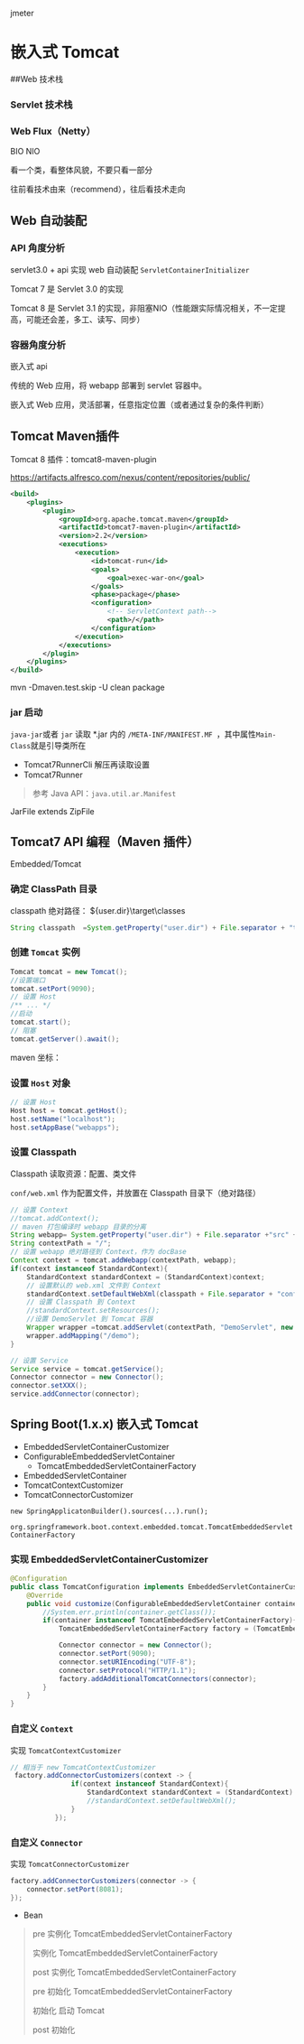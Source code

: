 jmeter

# 嵌入式 Tomcat

##Web 技术栈

### Servlet 技术栈



### Web Flux（Netty）

BIO    NIO



看一个类，看整体风貌，不要只看一部分

往前看技术由来（recommend），往后看技术走向

## Web 自动装配

### API 角度分析

servlet3.0 + api 实现 web 自动装配 `ServletContainerInitializer`

Tomcat 7 是 Servlet 3.0 的实现

Tomcat 8 是 Servlet 3.1 的实现，非阻塞NIO（性能跟实际情况相关，不一定提高，可能还会差，多工、读写、同步）

### 容器角度分析

嵌入式 api

传统的 Web 应用，将 webapp 部署到 servlet 容器中。

嵌入式 Web 应用，灵活部署，任意指定位置（或者通过复杂的条件判断）





## Tomcat Maven插件

Tomcat 8 插件：tomcat8-maven-plugin

https://artifacts.alfresco.com/nexus/content/repositories/public/



```xml
<build>
    <plugins>
        <plugin>
            <groupId>org.apache.tomcat.maven</groupId>
            <artifactId>tomcat7-maven-plugin</artifactId>
            <version>2.2</version>
            <executions>
                <execution>
                    <id>tomcat-run</id>
                    <goals>
                        <goal>exec-war-on</goal>
                    </goals>
                    <phase>package</phase>
                    <configuration>
                        <!-- ServletContext path-->
                        <path>/</path>
                    </configuration>
                </execution>
            </executions>
        </plugin>
    </plugins>
</build>
```

mvn -Dmaven.test.skip -U clean package

### jar 启动

`java-jar`或者 `jar` 读取 *.jar 内的 `/META-INF/MANIFEST.MF `，其中属性`Main-Class`就是引导类所在

* Tomcat7RunnerCli
  解压再读取设置
* Tomcat7Runner

>  参考 Java API：`java.util.ar.Manifest`



JarFile extends ZipFile



## Tomcat7 API 编程（Maven 插件）

Embedded/Tomcat 

### 确定 ClassPath 目录

classpath 绝对路径： ${user.dir}\target\classes

```java
String classpath  =System.getProperty("user.dir") + File.separator + "target" + File.separator + "classes";
```

### 创建 `Tomcat` 实例

```java
Tomcat tomcat = new Tomcat();
//设置端口
tomcat.setPort(9090);
// 设置 Host
/** ... */
//启动
tomcat.start();
// 阻塞
tomcat.getServer().await();
```

maven 坐标：

### 设置 `Host` 对象

```java
// 设置 Host
Host host = tomcat.getHost();
host.setName("localhost");
host.setAppBase("webapps");
```



### 设置 Classpath



Classpath 读取资源：配置、类文件

`conf/web.xml` 作为配置文件，并放置在 Classpath 目录下（绝对路径）



```java
// 设置 Context
//tomcat.addContext();
// maven 打包编译时 webapp 目录的分离
String webapp= System.getProperty("user.dir") + File.separator +"src" + File.separator + "main" + File.separator + "webapp";
String contextPath = "/";
// 设置 webapp 绝对路径到 Context，作为 docBase
Context context = tomcat.addWebapp(contextPath, webapp);
if(context instanceof StandardContext){
    StandardContext standardContext = (StandardContext)context;
    // 设置默认的 web.xml 文件到 Context
    standardContext.setDefaultWebXml(classpath + File.separator + "conf/web.xml");
    // 设置 Classpath 到 Context   
    //standardContext.setResources();
    //设置 DemoServlet 到 Tomcat 容器
    Wrapper wrapper =tomcat.addServlet(contextPath, "DemoServlet", new DemoServlet());
    wrapper.addMapping("/demo");
}

// 设置 Service
Service service = tomcat.getService();
Connector connector = new Connector();
connector.setXXX();
service.addConnector(connector);
```



## Spring Boot(1.x.x) 嵌入式 Tomcat

* EmbeddedServletContainerCustomizer
* ConfigurableEmbeddedServletContainer
  - TomcatEmbeddedServletContainerFactory
* EmbeddedServletContainer
* TomcatContextCustomizer
* TomcatConnectorCustomizer

`new SpringApplicatonBuilder().sources(...).run();`

`org.springframework.boot.context.embedded.tomcat.TomcatEmbeddedServletContainerFactory`

### 实现 EmbeddedServletContainerCustomizer

```java
@Configuration
public class TomcatConfiguration implements EmbeddedServletContainerCustomizer {
    @Override
    public void customize(ConfigurableEmbeddedServletContainer container) {
        //System.err.println(container.getClass());
        if(container instanceof TomcatEmbeddedServletContainerFactory){
            TomcatEmbeddedServletContainerFactory factory = (TomcatEmbeddedServletContainerFactory) container;

            Connector connector = new Connector();
            connector.setPort(9090);
            connector.setURIEncoding("UTF-8");
            connector.setProtocol("HTTP/1.1");
            factory.addAdditionalTomcatConnectors(connector);
        }
    }
}
```



### 自定义 `Context`

实现 `TomcatContextCustomizer`

```java
// 相当于 new TomcatContextCustomizer
 factory.addConnectorCustomizers(context -> {
               if(context instanceof StandardContext){
                   StandardContext standardContext = (StandardContext) context;
                   //standardContext.setDefaultWebXml();
               }
           });
```



### 自定义 `Connector`

实现 `TomcatConnectorCustomizer`

```java
factory.addConnectorCustomizers(connector -> {
    connector.setPort(8081);
});
```



* Bean

> pre 实例化      TomcatEmbeddedServletContainerFactory
>
> 实例化             TomcatEmbeddedServletContainerFactory
>
> post 实例化     TomcatEmbeddedServletContainerFactory
>
> pre 初始化       TomcatEmbeddedServletContainerFactory
>
> 初始化              启动 Tomcat
>
> post 初始化





